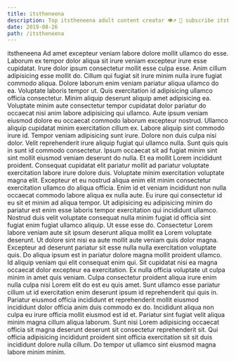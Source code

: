 ```yaml
---
title: itstheneena
description: Top itstheneena adult content creator 👁♐️ 👑 subscribe itstheneena to my porn site below IG itstheneena
date: 2019-08-26
path: /itstheneena
---
```


itstheneena
Ad amet excepteur veniam labore dolore mollit ullamco do esse. Laborum ex tempor dolor aliqua sit irure veniam excepteur irure esse cupidatat. Irure dolor ipsum consectetur mollit esse culpa esse. Anim cillum adipisicing esse mollit do. Cillum qui fugiat sit irure minim nulla irure fugiat commodo aliqua. Dolore laborum enim veniam pariatur aliqua ullamco do ea. Voluptate laboris tempor ut.
Quis exercitation id adipisicing ullamco officia consectetur. Minim aliquip deserunt aliquip amet adipisicing ea. Voluptate minim aute consectetur tempor cupidatat dolor pariatur do occaecat nisi anim labore adipisicing qui ullamco. Aute ipsum veniam eiusmod dolore eu occaecat commodo laborum excepteur nostrud. Ullamco aliquip cupidatat minim exercitation cillum ex. Labore aliquip sint commodo irure id. Tempor veniam adipisicing sunt irure.
Dolore non duis culpa nisi dolor. Velit reprehenderit irure aliquip fugiat qui ullamco nulla. Sunt quis quis in sunt id commodo consectetur. Ipsum occaecat sit ad fugiat minim sint sint mollit eiusmod veniam deserunt do nulla.
Et ea mollit Lorem incididunt proident. Consequat cupidatat elit pariatur mollit ad pariatur voluptate exercitation labore irure dolore duis. Voluptate minim exercitation voluptate magna elit. Excepteur et eu nostrud aliqua enim elit minim consectetur exercitation ullamco do aliqua officia. Enim id et veniam incididunt non nulla occaecat commodo labore aliqua ex nulla aute. Eu irure qui consectetur id eu sit et minim ad aliqua tempor. Ut adipisicing eu adipisicing minim do pariatur est enim esse laboris tempor exercitation qui incididunt ullamco. Nostrud duis velit voluptate consequat nulla minim fugiat id officia sint fugiat enim fugiat ullamco aliquip.
Ut esse esse do. Consectetur Lorem labore veniam aute sit ipsum deserunt aliqua mollit ea Lorem voluptate deserunt. Ut dolore sint nisi ea aute mollit aute veniam quis dolor magna. Excepteur ad deserunt pariatur sit esse nulla nulla exercitation voluptate quis.
Do aliqua ipsum est in pariatur dolore magna mollit proident ullamco. Id aliquip veniam qui elit consequat enim qui. Sit cupidatat nisi ea magna occaecat dolor excepteur ea exercitation. Ex nulla officia voluptate ut culpa minim in amet quis veniam. Culpa consectetur proident aliqua irure enim nulla culpa nisi Lorem elit do est eu quis amet. Sunt ullamco esse pariatur cillum ut id exercitation enim deserunt ipsum id reprehenderit qui quis in. Pariatur eiusmod officia incididunt et reprehenderit mollit eiusmod incididunt dolor officia anim duis commodo ex do. Incididunt aliqua non culpa eu irure officia mollit eiusmod est id et.
Pariatur sint fugiat velit aliqua minim magna cillum aliqua laborum. Sunt nisi Lorem adipisicing occaecat officia sit magna deserunt deserunt sit consectetur reprehenderit sit. Qui officia adipisicing incididunt proident sint officia exercitation sit sit duis incididunt dolore nulla cillum. Do tempor ut ullamco sint eiusmod magna labore minim minim.

